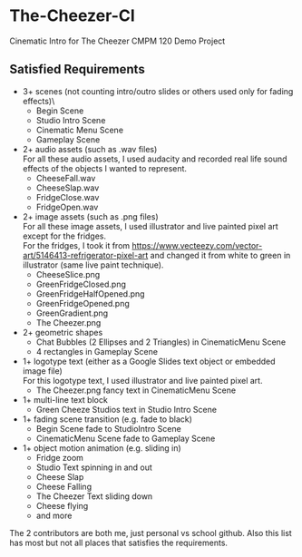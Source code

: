 # The-Cheezer-CI

Cinematic Intro for The Cheezer CMPM 120 Demo Project

## Satisfied Requirements

* 3+ scenes (not counting intro/outro slides or others used only for fading effects)\
  * Begin Scene
  * Studio Intro Scene
  * Cinematic Menu Scene
  * Gameplay Scene
* 2+ audio assets (such as .wav files)\
For all these audio assets, I used audacity and recorded real life sound effects of the objects I wanted to represent.
  * CheeseFall.wav
  * CheeseSlap.wav
  * FridgeClose.wav
  * FridgeOpen.wav
* 2+ image assets (such as .png files)\
For all these image assets, I used illustrator and live painted pixel art except for the fridges.\
For the fridges, I took it from https://www.vecteezy.com/vector-art/5146413-refrigerator-pixel-art and changed it from white to green in illustrator (same live paint technique).
  * CheeseSlice.png
  * GreenFridgeClosed.png
  * GreenFridgeHalfOpened.png
  * GreenFridgeOpened.png
  * GreenGradient.png
  * The Cheezer.png
* 2+ geometric shapes
  * Chat Bubbles (2 Ellipses and 2 Triangles) in CinematicMenu Scene
  * 4 rectangles in Gameplay Scene
* 1+ logotype text (either as a Google Slides text object or embedded image file)\
For this logotype text, I used illustrator and live painted pixel art.
  * The Cheezer.png fancy text in CinematicMenu Scene
* 1+ multi-line text block
  * Green Cheeze Studios text in Studio Intro Scene
* 1+ fading scene transition (e.g. fade to black)
  * Begin Scene fade to StudioIntro Scene
  * CinematicMenu Scene fade to Gameplay Scene
* 1+ object motion animation (e.g. sliding in)
  * Fridge zoom
  * Studio Text spinning in and out
  * Cheese Slap
  * Cheese Falling
  * The Cheezer Text sliding down
  * Cheese flying
  * and more

The 2 contributors are both me, just personal vs school github. Also this list has most but not all places that satisfies the requirements.
